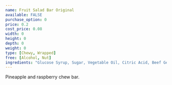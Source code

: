 ```yaml
---
name: Fruit Salad Bar Original
available: FALSE
purchase_option: 0
price: 0.2
cost_price: 0.08
width: 0
height: 0
depth: 0
weight: 0
type: [Chewy, Wrapped]
free: [Alcohol, Nut]
ingredients: "Glucose Syrup, Sugar, Vegetable Oil, Citric Acid, Beef Gelatine, Flavourings: Pineapple, Raspberry, Natural Colours: Paprika Extract, Anthocyanins"
---
```

Pineapple and raspberry chew bar.